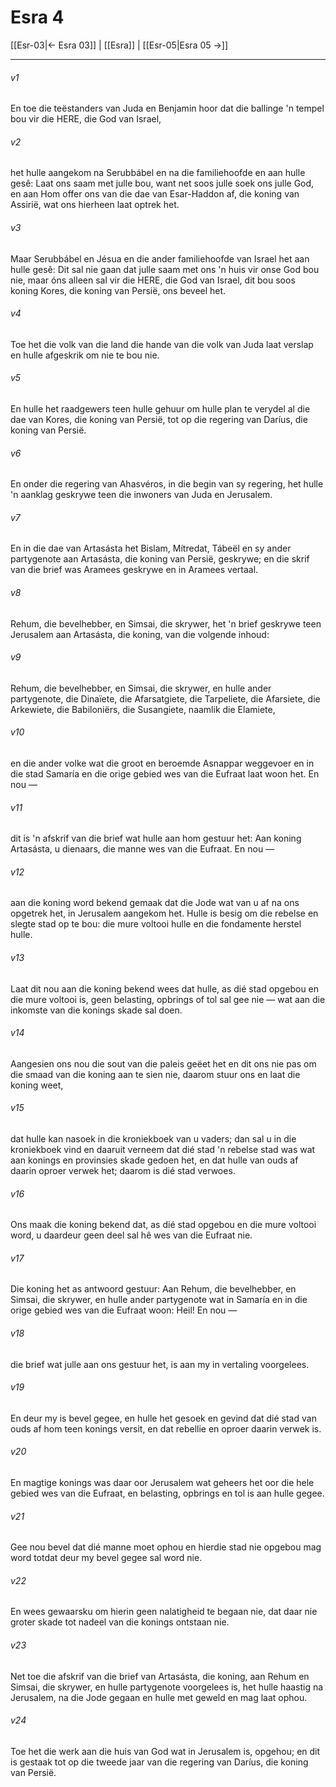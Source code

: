 # Esra 4

[[Esr-03|← Esra 03]] | [[Esra]] | [[Esr-05|Esra 05 →]]
***

###### v1
En toe die teëstanders van Juda en Benjamin hoor dat die ballinge 'n tempel bou vir die HERE, die God van Israel, 
###### v2
het hulle aangekom na Serubbábel en na die familiehoofde en aan hulle gesê: Laat ons saam met julle bou, want net soos julle soek ons julle God, en aan Hom offer ons van die dae van Esar-Haddon af, die koning van Assirië, wat ons hierheen laat optrek het. 
###### v3
Maar Serubbábel en Jésua en die ander familiehoofde van Israel het aan hulle gesê: Dit sal nie gaan dat julle saam met ons 'n huis vir onse God bou nie, maar óns alleen sal vir die HERE, die God van Israel, dit bou soos koning Kores, die koning van Persië, ons beveel het. 
###### v4
Toe het die volk van die land die hande van die volk van Juda laat verslap en hulle afgeskrik om nie te bou nie. 
###### v5
En hulle het raadgewers teen hulle gehuur om hulle plan te verydel al die dae van Kores, die koning van Persië, tot op die regering van Daríus, die koning van Persië. 
###### v6
En onder die regering van Ahasvéros, in die begin van sy regering, het hulle 'n aanklag geskrywe teen die inwoners van Juda en Jerusalem. 
###### v7
En in die dae van Artasásta het Bislam, Mítredat, Tábeël en sy ander partygenote aan Artasásta, die koning van Persië, geskrywe; en die skrif van die brief was Aramees geskrywe en in Aramees vertaal. 
###### v8
Rehum, die bevelhebber, en Simsai, die skrywer, het 'n brief geskrywe teen Jerusalem aan Artasásta, die koning, van die volgende inhoud: 
###### v9
Rehum, die bevelhebber, en Simsai, die skrywer, en hulle ander partygenote, die Dinaïete, die Afarsatgiete, die Tarpeliete, die Afarsiete, die Arkewiete, die Babiloniërs, die Susangiete, naamlik die Elamiete, 
###### v10
en die ander volke wat die groot en beroemde Asnappar weggevoer en in die stad Samaría en die orige gebied wes van die Eufraat laat woon het. En nou — 
###### v11
dit is 'n afskrif van die brief wat hulle aan hom gestuur het: Aan koning Artasásta, u dienaars, die manne wes van die Eufraat. En nou — 
###### v12
aan die koning word bekend gemaak dat die Jode wat van u af na ons opgetrek het, in Jerusalem aangekom het. Hulle is besig om die rebelse en slegte stad op te bou: die mure voltooi hulle en die fondamente herstel hulle. 
###### v13
Laat dit nou aan die koning bekend wees dat hulle, as dié stad opgebou en die mure voltooi is, geen belasting, opbrings of tol sal gee nie — wat aan die inkomste van die konings skade sal doen. 
###### v14
Aangesien ons nou die sout van die paleis geëet het en dit ons nie pas om die smaad van die koning aan te sien nie, daarom stuur ons en laat die koning weet, 
###### v15
dat hulle kan nasoek in die kroniekboek van u vaders; dan sal u in die kroniekboek vind en daaruit verneem dat dié stad 'n rebelse stad was wat aan konings en provinsies skade gedoen het, en dat hulle van ouds af daarin oproer verwek het; daarom is dié stad verwoes. 
###### v16
Ons maak die koning bekend dat, as dié stad opgebou en die mure voltooi word, u daardeur geen deel sal hê wes van die Eufraat nie. 
###### v17
Die koning het as antwoord gestuur: Aan Rehum, die bevelhebber, en Simsai, die skrywer, en hulle ander partygenote wat in Samaría en in die orige gebied wes van die Eufraat woon: Heil! En nou — 
###### v18
die brief wat julle aan ons gestuur het, is aan my in vertaling voorgelees. 
###### v19
En deur my is bevel gegee, en hulle het gesoek en gevind dat dié stad van ouds af hom teen konings versit, en dat rebellie en oproer daarin verwek is. 
###### v20
En magtige konings was daar oor Jerusalem wat geheers het oor die hele gebied wes van die Eufraat, en belasting, opbrings en tol is aan hulle gegee. 
###### v21
Gee nou bevel dat dié manne moet ophou en hierdie stad nie opgebou mag word totdat deur my bevel gegee sal word nie. 
###### v22
En wees gewaarsku om hierin geen nalatigheid te begaan nie, dat daar nie groter skade tot nadeel van die konings ontstaan nie. 
###### v23
Net toe die afskrif van die brief van Artasásta, die koning, aan Rehum en Simsai, die skrywer, en hulle partygenote voorgelees is, het hulle haastig na Jerusalem, na die Jode gegaan en hulle met geweld en mag laat ophou. 
###### v24
Toe het die werk aan die huis van God wat in Jerusalem is, opgehou; en dit is gestaak tot op die tweede jaar van die regering van Daríus, die koning van Persië. 
